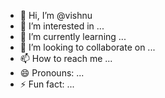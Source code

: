 - 👋 Hi, I’m @vishnu
- 👀 I’m interested in ...
- 🌱 I’m currently learning ...
- 💞️ I’m looking to collaborate on ...
- 📫 How to reach me ...
- 😄 Pronouns: ...
- ⚡ Fun fact: ...

<!---
vishnuharibau/vishnuharibau is a ✨ special ✨ repository because its `README.md` (this file) appears on your GitHub profile.
You can click the Preview link to take a look at your changes.
--->
